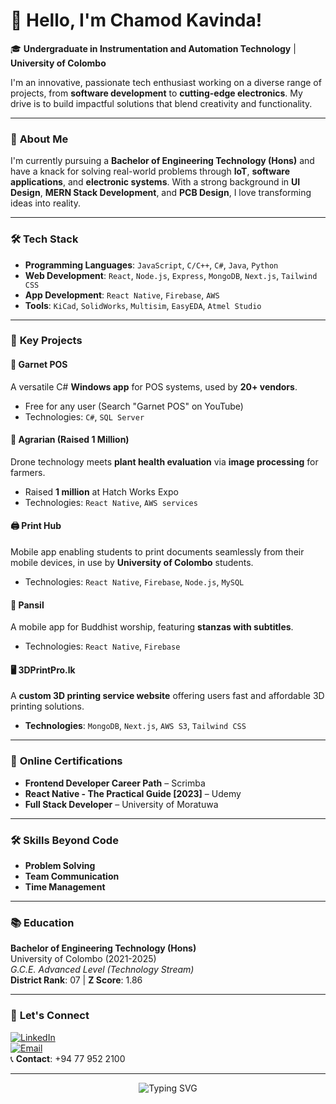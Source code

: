 # 👋 Hello, I'm Chamod Kavinda!

🎓 **Undergraduate in Instrumentation and Automation Technology** | **University of Colombo**

I'm an innovative, passionate tech enthusiast working on a diverse range of projects, from **software development** to **cutting-edge electronics**. My drive is to build impactful solutions that blend creativity and functionality.

---

### 🚀 **About Me**

I'm currently pursuing a **Bachelor of Engineering Technology (Hons)** and have a knack for solving real-world problems through **IoT**, **software applications**, and **electronic systems**. With a strong background in **UI Design**, **MERN Stack Development**, and **PCB Design**, I love transforming ideas into reality.

---

### 🛠 **Tech Stack**

- **Programming Languages**: `JavaScript`, `C/C++`, `C#`, `Java`, `Python`
- **Web Development**: `React`, `Node.js`, `Express`, `MongoDB`, `Next.js`, `Tailwind CSS`
- **App Development**: `React Native`, `Firebase`, `AWS`
- **Tools**: `KiCad`, `SolidWorks`, `Multisim`, `EasyEDA`, `Atmel Studio`

---

### 💼 **Key Projects**

#### 🎯 **Garnet POS**  
A versatile C# **Windows app** for POS systems, used by **20+ vendors**.
- Free for any user (Search "Garnet POS" on YouTube)
- Technologies: `C#`, `SQL Server`

#### 🌱 **Agrarian** (Raised 1 Million)
Drone technology meets **plant health evaluation** via **image processing** for farmers.  
- Raised **1 million** at Hatch Works Expo  
- Technologies: `React Native`, `AWS services`

#### 🖨 **Print Hub**  
Mobile app enabling students to print documents seamlessly from their mobile devices, in use by **University of Colombo** students.  
- Technologies: `React Native`, `Firebase`, `Node.js`, `MySQL`

#### 📜 **Pansil**  
A mobile app for Buddhist worship, featuring **stanzas with subtitles**.  
- Technologies: `React Native`, `Firebase`
  
#### 🖥 **3DPrintPro.lk**  
A **custom 3D printing service website** offering users fast and affordable 3D printing solutions.  
- **Technologies**: `MongoDB`, `Next.js`, `AWS S3`, `Tailwind CSS`

---

### 🌟 **Online Certifications**
- **Frontend Developer Career Path** – Scrimba  
- **React Native - The Practical Guide [2023]** – Udemy  
- **Full Stack Developer** – University of Moratuwa  

---

### 🛠 **Skills Beyond Code**
- **Problem Solving**
- **Team Communication**
- **Time Management**

---

### 📚 **Education**
**Bachelor of Engineering Technology (Hons)**  
University of Colombo (2021-2025)  
_G.C.E. Advanced Level (Technology Stream)_  
**District Rank**: 07 | **Z Score**: 1.86

---

### 📧 **Let's Connect**  
[![LinkedIn](https://img.shields.io/badge/LinkedIn-Chamod%20Kavinda-blue?logo=linkedin)](https://www.linkedin.com/in/chamodkavinda/)  
[![Email](https://img.shields.io/badge/Email-2020t00589@stu.cmb.ac.lk-red?logo=gmail)](mailto:2020t00589@stu.cmb.ac.lk)  
📞 **Contact**: +94 77 952 2100

---

<p align="center">
  <img src="https://readme-typing-svg.demolab.com?font=Fira+Code&weight=700&size=19&duration=3500&pause=1000&color=50D366&center=true&vCenter=true&width=435&lines=Turning+Ideas+into+Reality!; Let's+Create+Something+Amazing+Together!" alt="Typing SVG" />
</p>
